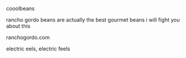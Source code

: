 cooolbeans

rancho gordo beans are actually the best gourmet beans i will fight you about this

ranchogordo.com


electric eels, electric feels
